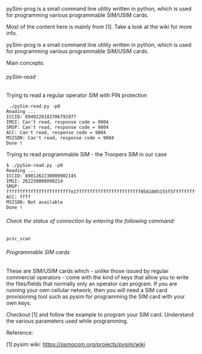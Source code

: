 pySim-prog is a small command line utility written in python, which is used for programming various programmable SIM/USIM cards.

Most of the content here is mainly from [1]. Take a look at the wiki for more info.

pySim-prog is a small command line utility written in python, which is used for programming various programmable SIM/USIM cards.

Main concepts:

###### pySim-read

Trying to read a regular operator SIM with PIN protection
```
 ./pySim-read.py -p0
Reading ...
ICCID: 8949228183706791977
IMSI: Can't read, response code = 9804
SMSP: Can't read, response code = 9804
ACC: Can't read, response code = 9804
MSISDN: Can't read, response code = 9804
Done !

```

Trying to read programmable SIM - the Troopers SIM in our case

```
$ ./pySim-read.py -p0
Reading ...
ICCID: 8901262230000902145
IMSI: 262230000090214
SMSP: ffffffffffffffffffffffffe1ffffffffffffffffffffffff0581005155f5ffffffffffff000000
ACC: ffff
MSISDN: Not available
Done !

```

###### Check the status of connection by entering the following command:

 ```
pcsc_scan
```


###### Programmable SIM cards
These are SIM/USIM cards which - unlike those issued by regular commercial operators - come with the kind of keys that allow you to write the files/fields that normally only an operator can program.
If you are running your own cellular network, then you will need a SIM card provisioning tool such as pysim for programming the SIM card with your own keys. 

Checkout [1] and follow the example to program your SIM card. Understand the various parameters used while programming. 

Reference:

[1] pysim wiki: https://osmocom.org/projects/pysim/wiki
